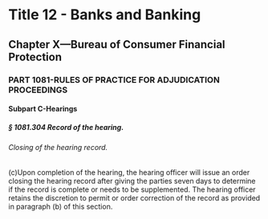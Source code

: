 
# Title 12 - Banks and Banking
## Chapter X—Bureau of Consumer Financial Protection
### PART 1081-RULES OF PRACTICE FOR ADJUDICATION PROCEEDINGS
#### Subpart C-Hearings
##### § 1081.304 Record of the hearing.
###### Closing of the hearing record.

(c)Upon completion of the hearing, the hearing officer will issue an order closing the hearing record after giving the parties seven days to determine if the record is complete or needs to be supplemented. The hearing officer retains the discretion to permit or order correction of the record as provided in paragraph (b) of this section.

